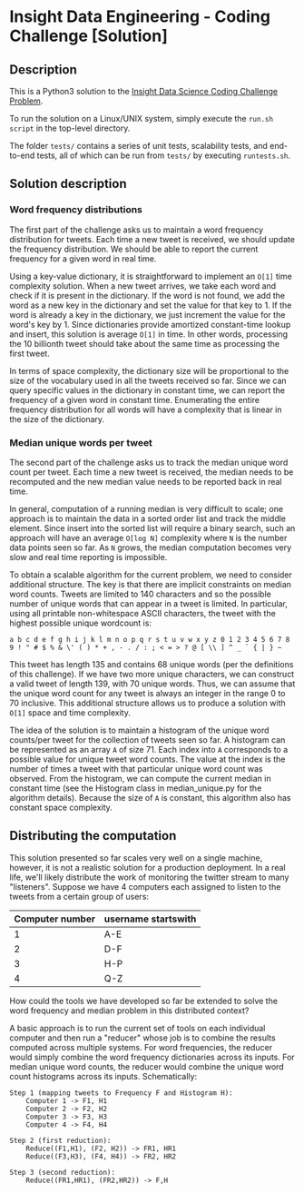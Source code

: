 Insight Data Engineering - Coding Challenge [Solution]
===========================================================

## Description

This is a Python3 solution to the [Insight Data Science Coding Challenge Problem](https://github.com/InsightDataScience/cc-example).

To run the solution on a Linux/UNIX system, simply execute the `run.sh script` in the top-level directory.

The folder `tests/` contains a series of unit tests, scalability tests, and end-to-end tests, all of which can be run from `tests/` by executing `runtests.sh`.

## Solution description

### Word frequency distributions
The first part of the challenge asks us to maintain a word frequency distribution for tweets.  Each time a new tweet is received, we should update the frequency distribution.  We should be able to report the current frequency for a given word in real time.

Using a key-value dictionary, it is straightforward to implement an `O[1]` time complexity solution.
When a new tweet arrives, we take each word and check if it is present in the dictionary.  If the word is not found,
we add the word as a new key in the dictionary and set the value for that key to 1.  If the word is already a key in the dictionary, we just increment the value for the word's key by 1. Since dictionaries provide amortized constant-time lookup and insert, this solution is average `O[1]` in time.  In other words, processing the 10 billionth tweet should take about the same time as processing the first tweet. 

In terms of space complexity, the dictionary size will be proportional to the size of the vocabulary used in all the tweets received so far.  Since we can query specific values in the dictionary in constant time, we can report the frequency of a given word in constant time.  Enumerating the entire frequency distribution for all words will have a complexity that is linear in the size of the dictionary.

### Median unique words per tweet
The second part of the challenge asks us to track the median unique word count per tweet.  Each time a new tweet is received, the median needs to be recomputed and the new median value needs to be reported back in real time.

In general, computation of a running median is very difficult to scale; one approach is to maintain the data in a sorted order list and track the middle element. Since insert into the sorted list will require a binary search, such an approach will have an average `O[log N]` complexity where `N` is the number data points seen so far. As `N` grows, the median computation becomes very slow and real time reporting is impossible.

To obtain a scalable algorithm for the current problem, we need to consider additional structure. The key is that there are implicit constraints on median word counts. Tweets are limited to 140 characters and so the possible number of unique words that can appear in a tweet is limited. In particular, using all printable non-whitespace ASCII characters, the tweet with the highest possible unique wordcount is:

    a b c d e f g h i j k l m n o p q r s t u v w x y z 0 1 2 3 4 5 6 7 8 9 ! " # $ % & \' ( ) * + , - . / : ; < = > ? @ [ \\ ] ^ _ ` { | } ~

This tweet has length 135 and contains 68 unique words (per the definitions of this challenge).  If we have two more unique characters, we can construct a valid tweet of length 139, with 70 unique words.  Thus, we can assume that the unique word count for any tweet is always an integer in the range 0 to 70 inclusive.  This additional structure allows us to produce a solution with `O[1]` space and time complexity.

The idea of the solution is to maintain a histogram of the unique word counts/per tweet for the collection of tweets seen so far.  A histogram can be represented as an array `A` of size 71.  Each index into `A` corresponds to a possible value for unique tweet word counts.  The value at the index is the number of times a tweet with that particular unique word count was observed.  From the histogram, we can compute the current median in constant time (see the Histogram class in median_unique.py for the algorithm details).  Because the size of `A` is constant, this algorithm also has constant space complexity.

## Distributing the computation
This solution presented so far scales very well on a single machine, however, it is not a realistic solution for a production deployment. In a real life, we'll likely distribute the work of monitoring the twitter stream to many "listeners". Suppose we have 4 computers each assigned to listen to the tweets from a certain group of users:

|Computer number|username startswith|
|---------------|-------------------|
|1|A-E|
|2|D-F|
|3|H-P|
|4|Q-Z|

How could the tools we have developed so far be extended to solve the word frequency and median problem in this distributed context?

A basic approach is to run the current set of tools on each individual computer and 
then run a "reducer" whose job is to combine the results computed across multiple systems. For word frequencies, the reducer would simply combine the word frequency dictionaries across its inputs.  For median unique word counts, the reducer would combine the unique word count histograms across its inputs.  Schematically:

    Step 1 (mapping tweets to Frequency F and Histogram H):
        Computer 1 -> F1, H1
        Computer 2 -> F2, H2
        Computer 3 -> F3, H3
        Computer 4 -> F4, H4

    Step 2 (first reduction):
        Reduce((F1,H1), (F2, H2)) -> FR1, HR1
        Reduce((F3,H3), (F4, H4)) -> FR2, HR2

    Step 3 (second reduction):
        Reduce((FR1,HR1), (FR2,HR2)) -> F,H

